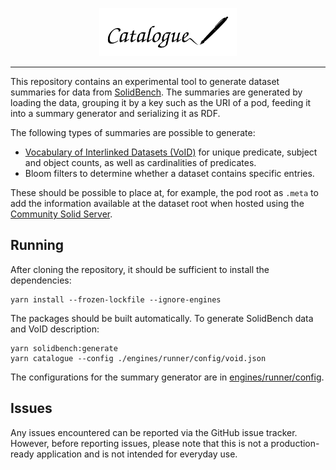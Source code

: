 <p align="center">
    <img alt="logo" src="./images/logo.svg" width="220">
</p>

<hr>

This repository contains an experimental tool to generate dataset summaries for data from [SolidBench](https://github.com/SolidBench/SolidBench.js). The summaries are generated by loading the data, grouping it by a key such as the URI of a pod, feeding it into a summary generator and serializing it as RDF.

The following types of summaries are possible to generate:

* [Vocabulary of Interlinked Datasets (VoID)](https://www.w3.org/TR/void/) for unique predicate, subject and object counts, as well as cardinalities of predicates.
* Bloom filters to determine whether a dataset contains specific entries.

These should be possible to place at, for example, the pod root as `.meta` to add the information available at the dataset root when hosted using the [Community Solid Server](https://github.com/CommunitySolidServer/CommunitySolidServer/).

## Running

After cloning the repository, it should be sufficient to install the dependencies:

    yarn install --frozen-lockfile --ignore-engines

The packages should be built automatically. To generate SolidBench data and VoID description:

    yarn solidbench:generate
    yarn catalogue --config ./engines/runner/config/void.json

The configurations for the summary generator are in [engines/runner/config](engines/runner/config).

## Issues

Any issues encountered can be reported via the GitHub issue tracker. However, before reporting issues, please note that this is not a production-ready application and is not intended for everyday use.
